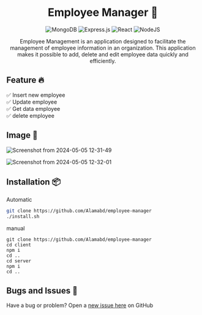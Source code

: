 <div align="center">
  <h1>Employee Manager 🚀</h1>
  
  ![MongoDB](https://img.shields.io/badge/MongoDB-%234ea94b.svg?style=for-the-badge&logo=mongodb&logoColor=white)
  ![Express.js](https://img.shields.io/badge/express.js-%23404d59.svg?style=for-the-badge&logo=express&logoColor=%2361DAFB)
  ![React](https://img.shields.io/badge/react-%2320232a.svg?style=for-the-badge&logo=react&logoColor=%2361DAFB)
  ![NodeJS](https://img.shields.io/badge/node.js-6DA55F?style=for-the-badge&logo=node.js&logoColor=white)
  
  <p>Employee Management is an application designed to facilitate the management of employee information in an organization. This application makes it possible to add, delete and edit employee data quickly and efficiently.</p>
</div>

## Feature 🔥
✅ Insert new employee<br/>
✅ Update employee<br/>
✅ Get data employee<br/>
✅ delete employee<br/>

## Image 📸
  
![Screenshot from 2024-05-05 12-31-49](https://github.com/Alamabd/employee-manager/assets/115331322/9a936fab-2128-4d47-a17a-fe277d6a15e2)

![Screenshot from 2024-05-05 12-32-01](https://github.com/Alamabd/employee-manager/assets/115331322/76199c89-3c29-44f0-9c1a-21df5b61ee7a)

## Installation 📦

Automatic
```bash
git clone https://github.com/Alamabd/employee-manager
./install.sh
```

manual
```shell
git clone https://github.com/Alamabd/employee-manager
cd client
npm i
cd ..
cd server
npm i
cd ..
```
## Bugs and Issues 🐛
Have a bug or problem? Open a [new issue here](https://github.com/Alamabd/employee-manager/issues) on GitHub
